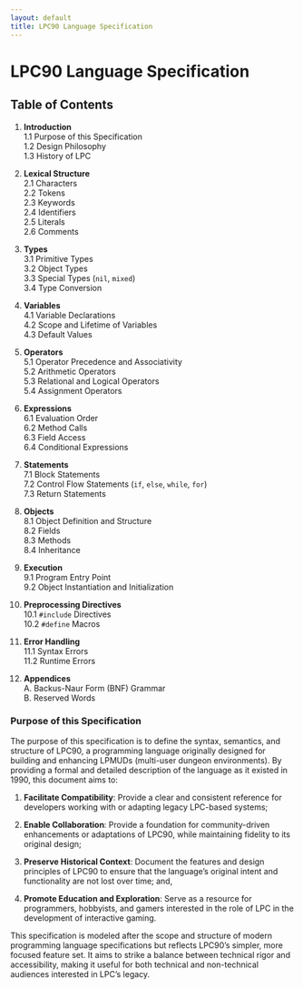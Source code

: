```yaml
---
layout: default
title: LPC90 Language Specification
---
```


# LPC90 Language Specification

## Table of Contents

1. **Introduction**  
   1.1 Purpose of this Specification  
   1.2 Design Philosophy  
   1.3 History of LPC  

3. **Lexical Structure**  
   2.1 Characters  
   2.2 Tokens  
   2.3 Keywords  
   2.4 Identifiers  
   2.5 Literals  
   2.6 Comments  

4. **Types**  
   3.1 Primitive Types  
   3.2 Object Types  
   3.3 Special Types (`nil`, `mixed`)  
   3.4 Type Conversion  

5. **Variables**  
   4.1 Variable Declarations  
   4.2 Scope and Lifetime of Variables  
   4.3 Default Values  

6. **Operators**  
   5.1 Operator Precedence and Associativity  
   5.2 Arithmetic Operators  
   5.3 Relational and Logical Operators  
   5.4 Assignment Operators  

7. **Expressions**  
   6.1 Evaluation Order  
   6.2 Method Calls  
   6.3 Field Access  
   6.4 Conditional Expressions  

8. **Statements**  
   7.1 Block Statements  
   7.2 Control Flow Statements (`if`, `else`, `while`, `for`)  
   7.3 Return Statements  

9. **Objects**  
   8.1 Object Definition and Structure  
   8.2 Fields  
   8.3 Methods  
   8.4 Inheritance  

10. **Execution**  
   9.1 Program Entry Point  
   9.2 Object Instantiation and Initialization  

11. **Preprocessing Directives**  
   10.1 `#include` Directives  
   10.2 `#define` Macros  

12. **Error Handling**  
   11.1 Syntax Errors  
   11.2 Runtime Errors  

13. **Appendices**  
   A. Backus-Naur Form (BNF) Grammar  
   B. Reserved Words  

   ### Purpose of this Specification

The purpose of this specification is to define the syntax, semantics, and structure of LPC90, a programming language originally designed for building and enhancing LPMUDs (multi-user dungeon environments). By providing a formal and detailed description of the language as it existed in 1990, this document aims to:

1. **Facilitate Compatibility**: Provide a clear and consistent reference for developers working with or adapting legacy LPC-based systems;

2. **Enable Collaboration**: Provide a foundation for community-driven enhancements or adaptations of LPC90, while maintaining fidelity to its original design;

3. **Preserve Historical Context**: Document the features and design principles of LPC90 to ensure that the language’s original intent and functionality are not lost over time; and,

4. **Promote Education and Exploration**: Serve as a resource for programmers, hobbyists, and gamers interested in the role of LPC in the development of interactive gaming.

This specification is modeled after the scope and structure of modern programming language specifications but reflects LPC90’s simpler, more focused feature set. It aims to strike a balance between technical rigor and accessibility, making it useful for both technical and non-technical audiences interested in LPC’s legacy.
